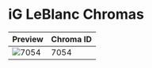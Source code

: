 # iG LeBlanc Chromas

| Preview | Chroma ID |
|---------|-----------|
| ![7054](https://raw.communitydragon.org/latest/plugins/rcp-be-lol-game-data/global/default/v1/champion-chroma-images/7/7054.png) | 7054 |